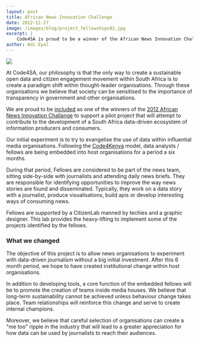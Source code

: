```yaml
---
layout: post
title: African News Innovation Challenge
date: 2012-11-27
image: /images/blog/project_fellowships01.jpg
excerpt: |
    Code4SA is proud to be a winner of the African News Innovation Challenge
author: Adi Eyal
---
```


<img src="/imagesg/blog/project_fellowships01.jpg">

<p>At Code4SA, our philosophy is that the only way to create a sustainable open data and citizen engagement movement within South Africa is to create a paradigm shift within thought-leader organisations. Through these organisations we believe that society can be sensitised to the importance of transparency in government and other organisations.</p>
<p>We are proud to be <a href="http://africannewschallenge.org/2012-winners/">included</a> as one of the winners of the <a href="http://africannewschallenge.org/">2012 African News Innovation Challange</a> to support a pilot project that will attempt to contribute to the development of a South Africa data-driven ecosystem of information producers and consumers.</p>

<p>Our initial experiment is to try to evangelise the use of data within influential media organisations. Following the <a href="http://www.code4kenya.org/">Code4Kenya</a> model, data analysts / fellows are being embedded into host organisations for a period a six months. </p>
<p>During that period, Fellows are considered to be part of the news team, sitting side-by-side with journalists and attending daily news briefs. They are responsible for identifying opportunities to improve the way news stories are found and disseminated. Typically, they work on a data story with a journalist, produce visualisations, build apis or develop interesting ways of consuming news.</p> 
<p>Fellows are supported by a CitizenLab manned by techies and a graphic designer. This lab provides the heavy-lifting to implement some of the projects identified by the fellows.</p>

<h3>What we changed</h3>

<p>The objective of this project is to allow news organisations to experiment with data-driven journalism without a big initial investment. After this 6 month period, we hope to have created institutional change within host organisations.</p>
<p>In addition to developing tools, a core function of the embedded fellows will be to promote the creation of teams inside media houses. We believe that long-term sustainability cannot be achieved unless behaviour change takes place. Team relationships will reinforce this change and serve to create internal champions.</p>
<p>Moreover, we believe that careful selection of organisations can create a "me too" ripple in the industry that will lead to a greater appreciation for how data can be used by journalists to reach their audiences.</p>
